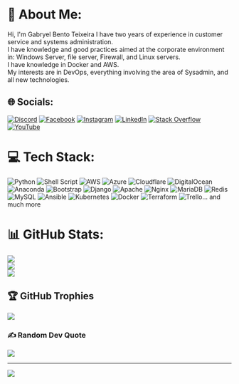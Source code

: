 # 💫 About Me:
Hi, I'm Gabryel Bento Teixeira I have two years of experience in customer service and systems administration.<br>I have knowledge and good practices aimed at the corporate environment in: Windows Server, file server, Firewall, and Linux servers.<br>I have knowledge in Docker and AWS.<br>My interests are in DevOps, everything involving the area of Sysadmin, and all new technologies.


## 🌐 Socials:
[![Discord](https://img.shields.io/badge/Discord-%237289DA.svg?logo=discord&logoColor=white)](htttps://discord.gg/https://discord.gg/dM9cCaAn) [![Facebook](https://img.shields.io/badge/Facebook-%231877F2.svg?logo=Facebook&logoColor=white)](https://www.facebook.com/profile.php?id=100004798935651) [![Instagram](https://img.shields.io/badge/Instagram-%23E4405F.svg?logo=Instagram&logoColor=white)](https://instagram.com/gabryelbento) [![LinkedIn](https://img.shields.io/badge/LinkedIn-%230077B5.svg?logo=linkedin&logoColor=white)](https://www.linkedin.com/in/gabryel-bento-6766aa177/) [![Stack Overflow](https://img.shields.io/badge/-Stackoverflow-FE7A16?logo=stack-overflow&logoColor=white)](https://stackoverflow.com/users/20184113/gabryel) [![YouTube](https://img.shields.io/badge/YouTube-%23FF0000.svg?logo=YouTube&logoColor=white)](https://www.youtube.com/channel/UCAvj4dXScAYZQl2tSaj2UQg) 

# 💻 Tech Stack:
![Python](https://img.shields.io/badge/python-3670A0?style=plastic&logo=python&logoColor=ffdd54) ![Shell Script](https://img.shields.io/badge/shell_script-%23121011.svg?style=plastic&logo=gnu-bash&logoColor=white) ![AWS](https://img.shields.io/badge/AWS-%23FF9900.svg?style=plastic&logo=amazon-aws&logoColor=white) ![Azure](https://img.shields.io/badge/azure-%230072C6.svg?style=plastic&logo=azure-devops&logoColor=white) ![Cloudflare](https://img.shields.io/badge/Cloudflare-F38020?style=plastic&logo=Cloudflare&logoColor=white) ![DigitalOcean](https://img.shields.io/badge/DigitalOcean-%230167ff.svg?style=plastic&logo=digitalOcean&logoColor=white) ![Anaconda](https://img.shields.io/badge/Anaconda-%2344A833.svg?style=plastic&logo=anaconda&logoColor=white) ![Bootstrap](https://img.shields.io/badge/bootstrap-%23563D7C.svg?style=plastic&logo=bootstrap&logoColor=white) ![Django](https://img.shields.io/badge/django-%23092E20.svg?style=plastic&logo=django&logoColor=white) ![Apache](https://img.shields.io/badge/apache-%23D42029.svg?style=plastic&logo=apache&logoColor=white) ![Nginx](https://img.shields.io/badge/nginx-%23009639.svg?style=plastic&logo=nginx&logoColor=white) ![MariaDB](https://img.shields.io/badge/MariaDB-003545?style=plastic&logo=mariadb&logoColor=white) ![Redis](https://img.shields.io/badge/redis-%23DD0031.svg?style=plastic&logo=redis&logoColor=white) ![MySQL](https://img.shields.io/badge/mysql-%2300f.svg?style=plastic&logo=mysql&logoColor=white) ![Ansible](https://img.shields.io/badge/ansible-%231A1918.svg?style=plastic&logo=ansible&logoColor=white) ![Kubernetes](https://img.shields.io/badge/kubernetes-%23326ce5.svg?style=plastic&logo=kubernetes&logoColor=white) ![Docker](https://img.shields.io/badge/docker-%230db7ed.svg?style=plastic&logo=docker&logoColor=white) ![Terraform](https://img.shields.io/badge/terraform-%235835CC.svg?style=plastic&logo=terraform&logoColor=white) ![Trello](https://img.shields.io/badge/Trello-%23026AA7.svg?style=plastic&logo=Trello&logoColor=white)... and much more
# 📊 GitHub Stats:
![](https://github-readme-stats.vercel.app/api?username=gabryelziinnn&theme=dark&hide_border=false&include_all_commits=false&count_private=false)<br/>
![](https://github-readme-streak-stats.herokuapp.com/?user=gabryelziinnn&theme=dark&hide_border=false)<br/>
![](https://github-readme-stats.vercel.app/api/top-langs/?username=gabryelziinnn&theme=dark&hide_border=false&include_all_commits=false&count_private=false&layout=compact)

## 🏆 GitHub Trophies
![](https://github-profile-trophy.vercel.app/?username=gabryelziinnn&theme=radical&no-frame=false&no-bg=false&margin-w=4)

### ✍️ Random Dev Quote
![](https://quotes-github-readme.vercel.app/api?type=horizontal&theme=radical)

---
[![](https://visitcount.itsvg.in/api?id=gabryelziinnn&icon=1&color=0)](https://visitcount.itsvg.in)

<!-- Proudly created with GPRM ( https://gprm.itsvg.in ) -->

